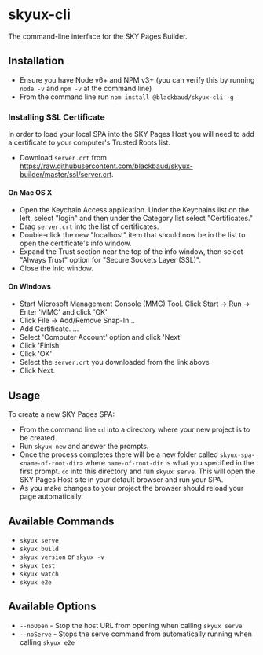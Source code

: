 # skyux-cli
The command-line interface for the SKY Pages Builder.

## Installation

- Ensure you have Node v6+ and NPM v3+ (you can verify this by running `node -v` and `npm -v` at the command line)
- From the command line run `npm install @blackbaud/skyux-cli -g`

### Installing SSL Certificate
In order to load your local SPA into the SKY Pages Host you will need to add a certificate to your computer's Trusted Roots list.

- Download `server.crt` from https://raw.githubusercontent.com/blackbaud/skyux-builder/master/ssl/server.crt.

#### On Mac OS X

- Open the Keychain Access application.  Under the Keychains list on the left, select "login" and then under the Category list select "Certificates."
- Drag `server.crt` into the list of certificates.
- Double-click the new "localhost" item that should now be in the list to open the certificate's info window.
- Expand the Trust section near the top of the info window, then select "Always Trust" option for "Secure Sockets Layer (SSL)".
- Close the info window.

#### On Windows

- Start Microsoft Management Console (MMC) Tool. Click Start -> Run -> Enter 'MMC' and click 'OK'
- Click File -> Add/Remove Snap-In...
- Add Certificate. ...
- Select 'Computer Account' option and click 'Next'
- Click 'Finish'
- Click 'OK'
- Select the `server.crt` you downloaded from the link above
- Click Next.

## Usage

To create a new SKY Pages SPA:

- From the command line `cd` into a directory where your new project is to be created.
- Run `skyux new` and answer the prompts.
- Once the process completes there will be a new folder called `skyux-spa-<name-of-root-dir>` where `name-of-root-dir` is what you specified in the first prompt.  `cd` into this directory and run `skyux serve`.  This will open the SKY Pages Host site in your default browser and run your SPA.
- As you make changes to your project the browser should reload your page automatically.

## Available Commands

- `skyux serve`
- `skyux build`
- `skyux version` or `skyux -v`
- `skyux test`
- `skyux watch`
- `skyux e2e`

## Available Options

- `--noOpen` - Stop the host URL from opening when calling `skyux serve`
- `--noServe` - Stops the serve command from automatically running when calling `skyux e2e`
